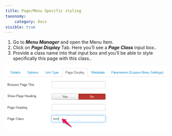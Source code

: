 ```yaml
---
title: Page/Menu Specific styling
taxonomy:
    category: docs
visible: true
---
```


1. Go to *__Menu Manager__* and open the Menu Item.
1. Click on *__Page Display__* Tab. Here you’ll see a *__Page Class__* input box..
1. Provide a class name into that input box and you’ll be able to style specifically this page with this class..

![Page specific style settings](page-style1.png)
